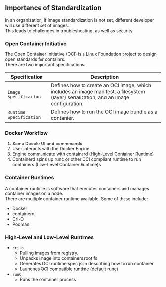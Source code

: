 ## Importance of Standardization

In an organization, if image standardization is not set, different developer will use different set of images. <br>
This leads to challenges in troubleshooting, as well as security.

### Open Container Initiative

The Open Container Initiative (OCI) is a Linux Foundation project to design open standards for containrs. <br>
There are two important specifications.

| Specification | Description |
| --- | --- |
| `Image Specification` | Defines how to create an OCI image, which includes an image manifest, a filesystem (layer) serialization, and an image configuration. |
| `Runtime Specification` | Defines how to run the OCI image bundle as a contanier. |

### Docker Workflow

1. Same Docekr UI and commmands
2. User interacts with the Docker Engine
3. Engine communicate with containerd (High-Level Container Runtime)
4. Containerd spins up runc or other OCI compliant runtime to run containers (Low-Level Container Runtime)s

### Container Runtimes

A container runtime is software that executes containers and manages container images on a node. <br>
There are multiple container runtime available. Some of these include:

- Docker
- containerd
- Cri-O
- Podman

### High-Level and Low-Level Runtimes

- `cri-o`
    - Pulling images from registry.
    - Unpacks image into containers root fs
    - Generates OCI runtime spec json describing how to run container
    - Launches OCI compatible runtime (default runc)
- `runC`
    - Runs the container process

